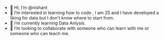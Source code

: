 - 👋 Hi, I’m @nishant
- 👀 I’m interested in learning how to code , I am 25 and I have developed a liking for data but I don't know where to start from.
- 🌱 I’m currently learning Data Anlysis.
- 💞️ I’m looking to collaborate with someone who can learn with me or someone who can teach me. 

<!---
nishantls/nishantls is a ✨ special ✨ repository because its `README.md` (this file) appears on your GitHub profile.
You can click the Preview link to take a look at your changes.
--->
